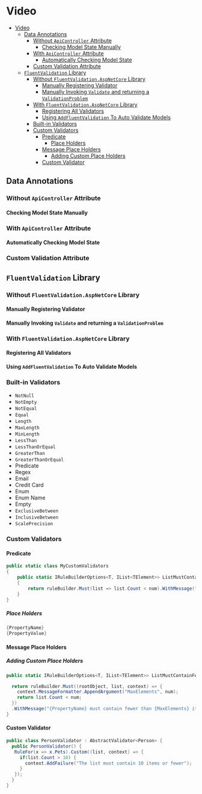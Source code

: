 # Video

- [Video](#video)
  - [Data Annotations](#data-annotations)
    - [Without `ApiController` Attribute](#without-apicontroller-attribute)
      - [Checking Model State Manually](#checking-model-state-manually)
    - [With `ApiController` Attribute](#with-apicontroller-attribute)
      - [Automatically Checking Model State](#automatically-checking-model-state)
    - [Custom Validation Attribute](#custom-validation-attribute)
  - [`FluentValidation` Library](#fluentvalidation-library)
    - [Without `FluentValidation.AspNetCore` Library](#without-fluentvalidationaspnetcore-library)
      - [Manually Registering Validator](#manually-registering-validator)
      - [Manually Invoking `Validate` and returning a `ValidationProblem`](#manually-invoking-validate-and-returning-a-validationproblem)
    - [With `FluentValidation.AspNetCore` Library](#with-fluentvalidationaspnetcore-library)
      - [Registering All Validators](#registering-all-validators)
      - [Using `AddFluentValidation` To Auto Validate Models](#using-addfluentvalidation-to-auto-validate-models)
    - [Built-in Validators](#built-in-validators)
    - [Custom Validators](#custom-validators)
      - [Predicate](#predicate)
        - [Place Holders](#place-holders)
      - [Message Place Holders](#message-place-holders)
        - [Adding Custom Place Holders](#adding-custom-place-holders)
      - [Custom Validator](#custom-validator)

## Data Annotations

### Without `ApiController` Attribute

#### Checking Model State Manually

### With `ApiController` Attribute

#### Automatically Checking Model State

### Custom Validation Attribute

## `FluentValidation` Library

### Without `FluentValidation.AspNetCore` Library

#### Manually Registering Validator

#### Manually Invoking `Validate` and returning a `ValidationProblem`

### With `FluentValidation.AspNetCore` Library

#### Registering All Validators

#### Using `AddFluentValidation` To Auto Validate Models

### Built-in Validators

- `NotNull`
- `NotEmpty`
- `NotEqual`
- `Equal`
- `Length`
- `MaxLength`
- `MinLength`
- `LessThan`
- `LessThanOrEqual`
- `GreaterThan`
- `GreaterThanOrEqual`
- Predicate
- Regex
- Email
- Credit Card
- Enum
- Enum Name
- Empty
- `ExclusiveBetween`
- `InclusiveBetween`
- `ScalePrecision`

### Custom Validators

#### Predicate

```csharp
public static class MyCustomValidators
{
    public static IRuleBuilderOptions<T, IList<TElement>> ListMustContainFewerThan<T, TElement>(this IRuleBuilder<T, IList<TElement>> ruleBuilder, int num)
    {
        return ruleBuilder.Must(list => list.Count < num).WithMessage("The list contains too many items");
    }
}
```

##### Place Holders

```csharp
{PropertyName}
{PropertyValue}
```

#### Message Place Holders

##### Adding Custom Place Holders

```csharp
public static IRuleBuilderOptions<T, IList<TElement>> ListMustContainFewerThan<T, TElement>(this IRuleBuilder<T, IList<TElement>> ruleBuilder, int num) {

  return ruleBuilder.Must((rootObject, list, context) => {
    context.MessageFormatter.AppendArgument("MaxElements", num);
    return list.Count < num;
  })
  .WithMessage("{PropertyName} must contain fewer than {MaxElements} items.");
}
```

#### Custom Validator

```csharp
public class PersonValidator : AbstractValidator<Person> {
  public PersonValidator() {
   RuleFor(x => x.Pets).Custom((list, context) => {
     if(list.Count > 10) {
       context.AddFailure("The list must contain 10 items or fewer");
     }
   });
  }
}
```